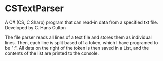 # CSTextParser
A C# (CS, C Sharp) program that can read-in data from a specified txt file. 
Developed by C. Hans Culton

The file parser reads all lines of a text file and stores them as individual lines. Then, each line is split based off a token, which I have programed to be ":". All data on the right of the token is then saved in a List, and the contents of the list are printed to the console.

